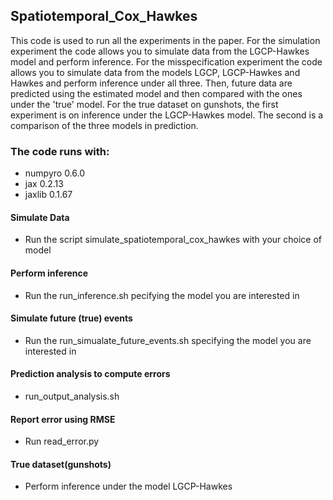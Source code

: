 ## Spatiotemporal_Cox_Hawkes
This code is used to run all the experiments in the paper. 
For the simulation experiment the code allows you to simulate data from the LGCP-Hawkes model and perform inference. 
For the misspecification experiment the code allows you to simulate data from the models LGCP, LGCP-Hawkes and Hawkes and perform inference under all three. Then, future data are predicted using the estimated model and then compared with the ones under the 'true' model.
For the true dataset on gunshots, the first experiment is on inference under the LGCP-Hawkes model. The second is a comparison of the three models in prediction.

### The code runs with:
* numpyro 0.6.0
* jax 0.2.13
* jaxlib 0.1.67 



#### Simulate Data
* Run the script simulate_spatiotemporal_cox_hawkes with your choice of model

#### Perform inference
* Run the run_inference.sh pecifying the model you are interested in

#### Simulate future (true) events
* Run the run_simualate_future_events.sh specifying the model you are interested in

#### Prediction analysis to compute errors
* run_output_analysis.sh

#### Report error using RMSE
* Run read_error.py


#### True dataset(gunshots)
* Perform inference under the model LGCP-Hawkes


